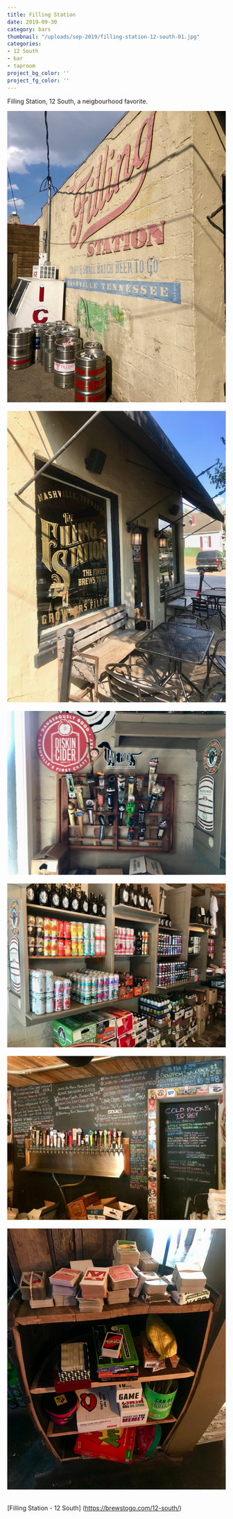 ```yaml
---
title: Filling Station
date: 2019-09-30
category: bars
thumbnail: "/uploads/sep-2019/filling-station-12-south-01.jpg"
categories:
- 12 South
- bar
- taproom
project_bg_color: ''
project_fg_color: ''
---
```


Filling Station, 12 South, a neigbourhood favorite. 

![12 South Taproom](/uploads/sep-2019/filling-station-12-south-01.jpg)<br><br>
![12 South Taproom](/uploads/sep-2019/filling-station-12-south-02.jpg)<br><br>
![12 South Taproom](/uploads/sep-2019/filling-station-12-south-03.jpg)<br><br>
![12 South Taproom](/uploads/sep-2019/filling-station-12-south-04.jpg)<br><br>
![12 South Taproom](/uploads/sep-2019/filling-station-12-south-05.jpg)<br><br>
![12 South Taproom](/uploads/sep-2019/filling-station-12-south-06.jpg)<br><br>

[Filling Station - 12 South] (https://brewstogo.com/12-south/)  


